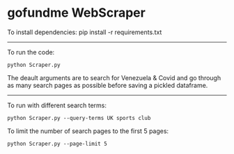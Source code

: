 # gofundme WebScraper

To install dependencies:
pip install -r requirements.txt
____

To run the code:

`python Scraper.py`

The deault arguments are to search for Venezuela & Covid and go through as many search pages as possible before saving a pickled dataframe.

___

To run with different search terms:

`python Scraper.py --query-terms UK sports club`

To limit the number of search pages to the first 5 pages:

`python Scraper.py --page-limit 5`



